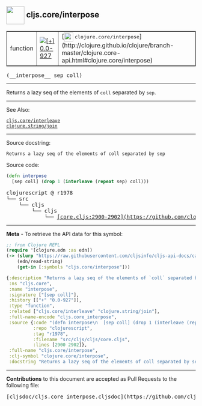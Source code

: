 ## <img width="48px" valign="middle" src="http://i.imgur.com/Hi20huC.png"> cljs.core/interpose

 <table border="1">
<tr>

<td>function</td>
<td><a href="https://github.com/cljsinfo/cljs-api-docs/tree/0.0-927"><img valign="middle" alt="[+] 0.0-927" src="https://img.shields.io/badge/+-0.0--927-lightgrey.svg"></a> </td>
<td>
[<img height="24px" valign="middle" src="http://i.imgur.com/1GjPKvB.png"> <samp>clojure.core/interpose</samp>](http://clojure.github.io/clojure/branch-master/clojure.core-api.html#clojure.core/interpose)
</td>
</tr>
</table>

 <samp>
(__interpose__ sep coll)<br>
</samp>

---

Returns a lazy seq of the elements of `coll` separated by `sep`.

---


See Also:

[`cljs.core/interleave`](cljs.core_interleave.md)<br>
[`clojure.string/join`](clojure.string_join.md)<br>

---

Source docstring:

```
Returns a lazy seq of the elements of coll separated by sep
```

Source code:

```clj
(defn interpose
  [sep coll] (drop 1 (interleave (repeat sep) coll)))
```

 <pre>
clojurescript @ r1978
└── src
    └── cljs
        └── cljs
            └── <ins>[core.cljs:2900-2902](https://github.com/clojure/clojurescript/blob/r1978/src/cljs/cljs/core.cljs#L2900-L2902)</ins>
</pre>


---

__Meta__ - To retrieve the API data for this symbol:

```clj
;; from Clojure REPL
(require '[clojure.edn :as edn])
(-> (slurp "https://raw.githubusercontent.com/cljsinfo/cljs-api-docs/catalog/cljs-api.edn")
    (edn/read-string)
    (get-in [:symbols "cljs.core/interpose"]))
```

```clj
{:description "Returns a lazy seq of the elements of `coll` separated by `sep`.",
 :ns "cljs.core",
 :name "interpose",
 :signature ["[sep coll]"],
 :history [["+" "0.0-927"]],
 :type "function",
 :related ["cljs.core/interleave" "clojure.string/join"],
 :full-name-encode "cljs.core_interpose",
 :source {:code "(defn interpose\n  [sep coll] (drop 1 (interleave (repeat sep) coll)))",
          :repo "clojurescript",
          :tag "r1978",
          :filename "src/cljs/cljs/core.cljs",
          :lines [2900 2902]},
 :full-name "cljs.core/interpose",
 :clj-symbol "clojure.core/interpose",
 :docstring "Returns a lazy seq of the elements of coll separated by sep"}

```

---

__Contributions__ to this document are accepted as Pull Requests to the following file:

 <pre>
[cljsdoc/cljs.core_interpose.cljsdoc](https://github.com/cljsinfo/cljs-api-docs/blob/master/cljsdoc/cljs.core_interpose.cljsdoc)
</pre>

